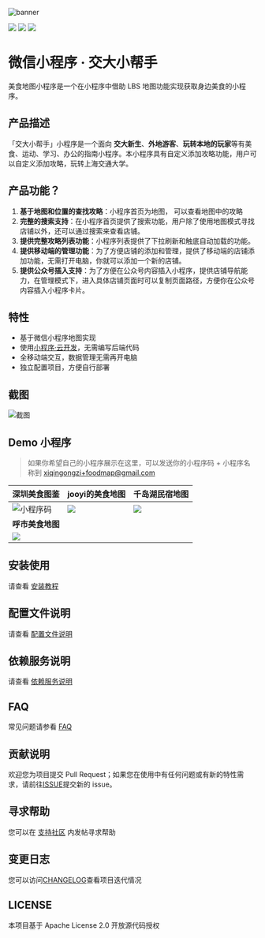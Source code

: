 ![banner](https://postimg.aliavv.com/mweb/2019/01/28/%E7%A8%BF%E5%AE%9A%E8%AE%BE%E8%AE%A1%E5%AF%BC%E5%87%BA-20190128-154753.png)

![](https://img.shields.io/github/last-commit/CloudKits/miniprogram-foodmap.svg?style=flat-square) ![](https://img.shields.io/github/issues/cloudkits/miniprogram-foodmap.svg?style=flat-square) ![](https://img.shields.io/github/license/cloudkits/miniprogram-foodmap.svg?style=popout-square)

# 微信小程序 · 交大小帮手

美食地图小程序是一个在小程序中借助 LBS 地图功能实现获取身边美食的小程序。


## 产品描述
「交大小帮手」小程序是一个面向 **交大新生**、**外地游客**、**玩转本地的玩家**等有美食、运动、学习、办公的指南小程序。本小程序具有自定义添加攻略功能，用户可以自定义添加攻略，玩转上海交通大学。

## 产品功能？

1. **基于地图和位置的查找攻略**：小程序首页为地图， 可以查看地图中的攻略
2. **完整的搜索支持**：在小程序首页提供了搜索功能，用户除了使用地图模式寻找店铺以外，还可以通过搜索来查看店铺。
3. **提供完整攻略列表功能**：小程序列表提供了下拉刷新和触底自动加载的功能。
4. **提供移动端的管理功能**：为了方便店铺的添加和管理，提供了移动端的店铺添加功能，无需打开电脑，你就可以添加一个新的店铺。
5. **提供公众号插入支持**：为了方便在公众号内容插入小程序，提供店铺导航能力，在管理模式下，进入具体店铺页面时可以复制页面路径，方便你在公众号内容插入小程序卡片。

## 特性

- 基于微信小程序地图实现
- 使用[小程序·云开发](https://developers.weixin.qq.com/miniprogram/dev/wxcloud/basis/getting-started.html)，无需编写后端代码
- 全移动端交互，数据管理无需再开电脑
- 独立配置项目，方便自行部署

## 截图

![截图](https://postimg.aliavv.com/201810/miwgi.jpg)

## Demo 小程序

> 如果你希望自己的小程序展示在这里，可以发送你的小程序码 + 小程序名称到 xiqingongzi+foodmap@gmail.com

| **深圳美食图鉴** |  **jooyi的美食地图** | **千岛湖民宿地图**|
| ---- |  ----| ----|
| ![小程序码](https://postimg.aliavv.com/mweb/2019/01/28/gh_ab61838fb8b2_258.jpg)|![](https://postimg.aliavv.com/201810/mw4c9.jpg)| ![](https://postimg.aliavv.com/201810/pw1cy.jpg)|
| **呼市美食地图** |
|![](https://ws1.sinaimg.cn/large/006tNc79ly1fzrtjpvt1aj3076076dfv.jpg)|

## 安装使用

请查看 [安装教程](https://github.com/CloudKits/miniprogram-foodmap/wiki/Install)

## 配置文件说明

请查看 [配置文件说明](https://github.com/CloudKits/miniprogram-foodmap/wiki/Settings)

## 依赖服务说明

请查看 [依赖服务说明](https://github.com/CloudKits/miniprogram-foodmap/wiki/Service)

## FAQ

常见问题请参看 [FAQ](https://github.com/CloudKits/miniprogram-foodmap/wiki/FAQ)

## 贡献说明

欢迎您为项目提交 Pull Request；如果您在使用中有任何问题或有新的特性需求，请前往[ISSUE](https://github.com/CloudKits/miniprogram-foodmap/issues)提交新的 issue。

## 寻求帮助

您可以在 [支持社区](https://www.xieit.com/forum-51-1.html) 内发帖寻求帮助

## 变更日志

您可以访问[CHANGELOG](CHANGELOG)查看项目迭代情况

## LICENSE

本项目基于 Apache License 2.0 开放源代码授权 

